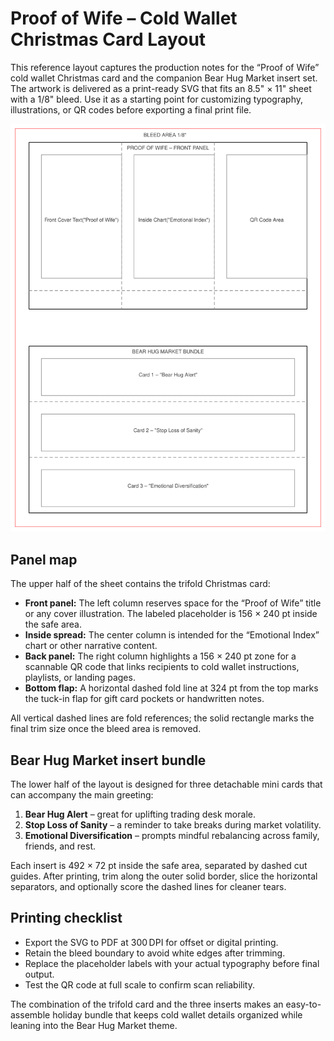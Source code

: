 # Proof of Wife – Cold Wallet Christmas Card Layout

This reference layout captures the production notes for the “Proof of Wife” cold wallet Christmas card and the companion Bear Hug Market insert set. The artwork is delivered as a print-ready SVG that fits an 8.5" × 11" sheet with a 1/8" bleed. Use it as a starting point for customizing typography, illustrations, or QR codes before exporting a final print file.

![Proof of Wife card production layout](../assets/proof-of-wife-cold-wallet-card.svg)

## Panel map

The upper half of the sheet contains the trifold Christmas card:

- **Front panel:** The left column reserves space for the “Proof of Wife” title or any cover illustration. The labeled placeholder is 156 × 240 pt inside the safe area.
- **Inside spread:** The center column is intended for the “Emotional Index” chart or other narrative content.
- **Back panel:** The right column highlights a 156 × 240 pt zone for a scannable QR code that links recipients to cold wallet instructions, playlists, or landing pages.
- **Bottom flap:** A horizontal dashed fold line at 324 pt from the top marks the tuck-in flap for gift card pockets or handwritten notes.

All vertical dashed lines are fold references; the solid rectangle marks the final trim size once the bleed area is removed.

## Bear Hug Market insert bundle

The lower half of the layout is designed for three detachable mini cards that can accompany the main greeting:

1. **Bear Hug Alert** – great for uplifting trading desk morale.
2. **Stop Loss of Sanity** – a reminder to take breaks during market volatility.
3. **Emotional Diversification** – prompts mindful rebalancing across family, friends, and rest.

Each insert is 492 × 72 pt inside the safe area, separated by dashed cut guides. After printing, trim along the outer solid border, slice the horizontal separators, and optionally score the dashed lines for cleaner tears.

## Printing checklist

- Export the SVG to PDF at 300 DPI for offset or digital printing.
- Retain the bleed boundary to avoid white edges after trimming.
- Replace the placeholder labels with your actual typography before final output.
- Test the QR code at full scale to confirm scan reliability.

The combination of the trifold card and the three inserts makes an easy-to-assemble holiday bundle that keeps cold wallet details organized while leaning into the Bear Hug Market theme.
